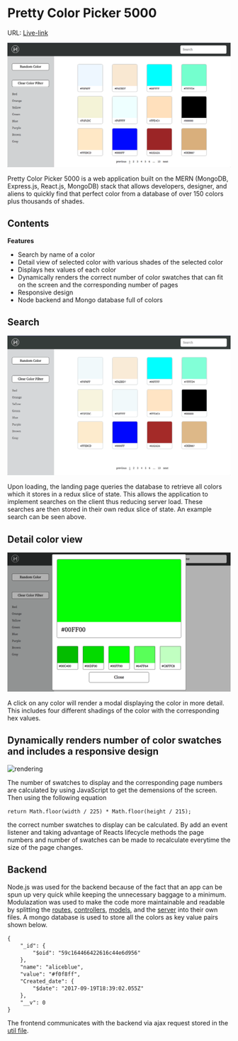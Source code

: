 # Pretty Color Picker 5000

URL: [Live-link](https://pretty-colors-hh.herokuapp.com/#/)

![landing-page](./readme-pics/Landing-page.png)

Pretty Color Picker 5000 is a web application built on the MERN (MongoDB, Express.js, React.js, MongoDB) stack that allows developers, designer, and aliens to quickly find that perfect color from a database of over 150 colors plus thousands of shades.

## Contents
**Features**

* Search by name of a color
* Detail view of selected color with various shades of the selected color
* Displays hex values of each color
* Dynamically renders the correct number of color swatches that can fit on the screen and the corresponding number of pages
* Responsive design
* Node backend and Mongo database full of colors

## Search

![search](./readme-pics/search_functionality.gif)

Upon loading, the landing page queries the database to retrieve all colors which it stores in a redux slice of state. This allows the application to implement searches on the client thus reducing server load. These searches are then stored in their own redux slice of state. An example search can be seen above. 

## Detail color view

![detail-view](./readme-pics/detail-view.png)

A click on any color will render a modal displaying the color in more detail. This includes four different shadings of the color with the corresponding hex values. 

## Dynamically renders number of color swatches and includes a responsive design

![rendering](./readme-pics/dynamic-rendering.gif)

The number of swatches to display and the corresponding page numbers are calculated by using JavaScript to get the demensions of the screen. Then using the following equation

    return Math.floor(width / 225) * Math.floor(height / 215);


the correct number swatches to display can be calculated. By add an event listener and taking advantage of Reacts lifecycle methods the page numbers and number of swatches can be made to recalculate everytime the size of the page changes.

## Backend

Node.js was used for the backend because of the fact that an app can be spun up very quick while keeping the unnecessary baggage to a minimum. Modulazation was used to make the code more maintainable and readable by splitting the [routes](./app/api/routes/colorsRoutes.js), [controllers](./app/api/controllers/colorsController.js), [models](./app/api/models/colorsModel.js), and the [server](./app/server.js) into their own files. A mongo database is used to store all the colors as key value pairs shown below.

```
{
    "_id": {
        "$oid": "59c164466422616c44e6d956"
    },
    "name": "aliceblue",
    "value": "#f0f8ff",
    "Created_date": {
        "$date": "2017-09-19T18:39:02.055Z"
    },
    "__v": 0
}
```

The frontend communicates with the backend via ajax request stored in the [util file](./frontend/util/colors_api_util.js).

